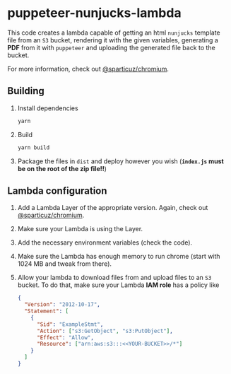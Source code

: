 # puppeteer-nunjucks-lambda

This code creates a lambda capable of getting an html `nunjucks` template file from an `S3` bucket, rendering it with the given variables, generating a **PDF** from it with `puppeteer` and uploading the generated file back to the bucket.

For more information, check out [@sparticuz/chromium](https://github.com/Sparticuz/chromium).

## Building

1. Install dependencies
    ```sh
    yarn
    ```

2. Build
    ```sh
    yarn build
    ```

3. Package the files in `dist` and deploy however you wish (**`index.js` must be on the root of the zip file!!**)

## Lambda configuration

1. Add a Lambda Layer of the appropriate version. Again, check out [@sparticuz/chromium](https://github.com/Sparticuz/chromium).

2. Make sure your Lambda is using the Layer.

3. Add the necessary environment variables (check the code).

4. Make sure the Lambda has enough memory to run chrome (start with 1024 MB and tweak from there).

5. Allow your lambda to download files from and upload files to an `S3` bucket. To do that, make sure your Lambda **IAM role** has a policy like
    ```json
    {
      "Version": "2012-10-17",
      "Statement": [
        {
          "Sid": "ExampleStmt",
          "Action": ["s3:GetObject", "s3:PutObject"],
          "Effect": "Allow",
          "Resource": ["arn:aws:s3:::<<YOUR-BUCKET>>/*"]
        }
      ]
    }
    ```